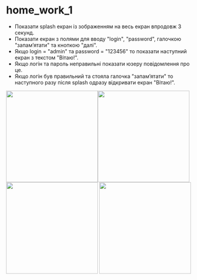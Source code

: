 # home_work_1
+ Показати splash екран із зображенням на весь екран впродовж 3 секунд.
+ Показати екран з полями для вводу "login", "password", галочкою "запамʼятати" та кнопкою "далі".
+ Якщо login = "admin" та password = "123456" то показати наступний екран з текстом "Вітаю!".
+ Якщо логін та пароль неправильні показати юзеру повідомлення про це.
+ Якщо логін був правильний та стояла галочка "запамʼятати" то наступного разу після splash одразу відкривати екран "Вітаю!".

<img src="https://user-images.githubusercontent.com/6518612/197332260-6650bacc-8835-445d-a096-4b6e7830bc63.png" width="250"><img src="https://user-images.githubusercontent.com/6518612/197332395-f1a214e4-f8af-4e54-8513-020b59acf4ed.png" width="250">
<img src="https://user-images.githubusercontent.com/6518612/197332404-efdb5b34-5174-417c-80d4-9745aacf34b9.png" width="250">
<img src="https://user-images.githubusercontent.com/6518612/197332405-702e8367-9322-4564-b614-800a8d18cdda.png" width="250">
